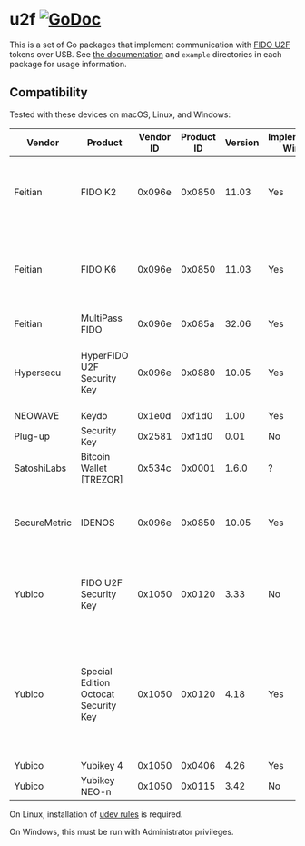 # u2f [![GoDoc](https://godoc.org/github.com/flynn/u2f?status.svg)](https://godoc.org/github.com/flynn/u2f)

This is a set of Go packages that implement communication with [FIDO
U2F](https://fidoalliance.org/specifications/overview/) tokens over USB. See
[the documentation](https://godoc.org/github.com/flynn/u2f) and `example`
directories in each package for usage information.

## Compatibility

Tested with these devices on macOS, Linux, and Windows:

| Vendor | Product | Vendor ID | Product ID | Version | Implements Wink | Notes |
| ------ | ------- | --------- | ---------- | ------- | --------------- | ----- |
| Feitian | FIDO K2 | 0x096e | 0x0850 | 11.03 | Yes | Also known as Feitian ePass FIDO. |
| Feitian | FIDO K6 | 0x096e | 0x0850 | 11.03 | Yes | Also known as Feitian ePass FIDO Agile 2. |
| Feitian | MultiPass FIDO | 0x096e | 0x085a | 32.06 | Yes | |
| Hypersecu | HyperFIDO U2F Security Key | 0x096e | 0x0880 | 10.05 | Yes | Also known as Feitian FIDO K5. |
| NEOWAVE | Keydo | 0x1e0d | 0xf1d0 | 1.00 | Yes | |
| Plug-up | Security Key | 0x2581 | 0xf1d0 | 0.01 | No | |
| SatoshiLabs | Bitcoin Wallet [TREZOR] | 0x534c | 0x0001 | 1.6.0 | ? | Tested on Linux |
| SecureMetric | IDENOS | 0x096e | 0x0850 | 10.05 | Yes | Also known as Feitian FIDO K4. |
| Yubico | FIDO U2F Security Key | 0x1050 | 0x0120 | 3.33 | No | White LED-backlit key icon on button. |
| Yubico | Special Edition Octocat Security Key | 0x1050 | 0x0120 | 4.18 | Yes | Green LED-backlit "y" icon on button, GitHub Octocat logo on the back. |
| Yubico | Yubikey 4 | 0x1050 | 0x0406 | 4.26 | Yes | |
| Yubico | Yubikey NEO-n | 0x1050 | 0x0115 | 3.42 | No | |

On Linux, installation of [udev
rules](https://github.com/Yubico/libu2f-host/blob/master/70-u2f.rules) is
required.

On Windows, this must be run with Administrator privileges.
